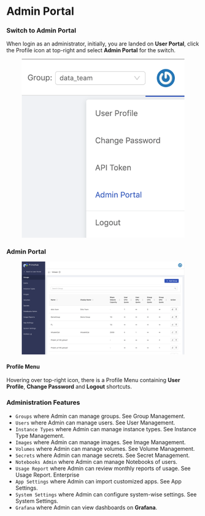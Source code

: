 # Admin Portal

### Switch to Admin Portal

When login as an administrator, initially, you are landed on **User Portal**, click the Profile icon at top-right and select **Admin Portal** for the switch.

<figure><img src="../../.gitbook/assets/v3-admin-entry.png" alt=""><figcaption></figcaption></figure>

### Admin Portal

<figure><img src="../../.gitbook/assets/v310-landing-admin.png" alt=""><figcaption></figcaption></figure>

#### Profile Menu

Hovering over top-right icon, there is a Profile Menu containing **User Profile**, **Change Password** and **Logout** shortcuts.

### Administration Features

* `Groups` where Admin can manage groups. See Group Management.
* `Users` where Admin can manage users. See User Management.
* `Instance Types` where Admin can manage instance types. See Instance Type Management.
* `Images` where Admin can manage images. See Image Management.
* `Volumes` where Admin can manage volumes. See Volume Management.
* `Secrets` where Admin can manage secrets. See Secret Management.
* `Notebooks Admin` where Admin can manage Notebooks of users.
* `Usage Report` where Admin can review monthly reports of usage. See Usage Report. Enterprise
* `App Settings` where Admin can import customized apps. See App Settings.
* `System Settings` where Admin can configure system-wise settings. See System Settings.
* `Grafana` where Admin can view dashboards on **Grafana**.

